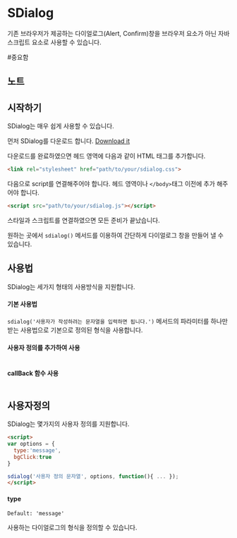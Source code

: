 SDialog
=======
기존 브라우저가 제공하는 다이얼로그(Alert, Confirm)창을 브라우저 요소가 아닌 자바스크립트 요소로 사용할 수 있습니다.

#중요함

## 노트

## 시작하기

SDialog는 매우 쉽게 사용할 수 있습니다.

먼저 SDialog를 다운로드 합니다. [Download it](https://github.com/siluniv/SDialog/archive/master.zip)

다운로드를 완료하였으면 헤드 영역에 다음과 같이 HTML 태그를 추가합니다.
```html
<link rel="stylesheet" href="path/to/your/sdialog.css">
```

다음으로 script를 연결해주어야 합니다. 헤드 영역이나 `</body>`태그 이전에 추가 해주어야 합니다.
```html
<script src="path/to/your/sdialog.js"></script>
```

스타일과 스크립트를 연결하였으면 모든 준비가 끝났습니다.

원하는 곳에서 `sdialog()` 메서드를 이용하여 간단하게 다이얼로그 창을 만들어 낼 수 있습니다.

## 사용법

SDialog는 세가지 형태의 사용방식을 지원합니다.

#### 기본 사용법
`sdialog('사용자가 작성하려는 문자열을 입력하면 됩니다.')`
메서드의 파라미터를 하나만 받는 사용법으로 기본으로 정의된 형식을 사용합니다.

#### 사용자 정의를 추가하여 사용
```html
```

#### callBack 함수 사용
```html
```

## 사용자정의

SDialog는 몇가지의 사용자 정의를 지원합니다.

```html
<script>
var options = {
  type:'message',
  bgClick:true
}

sdialog('사용자 정의 문자열', options, function(){ ... });
</script>
```

#### type

`Default: 'message'`

사용하는 다이얼로그의 형식을 정의할 수 있습니다.
